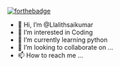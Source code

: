 [![forthebadge](https://forthebadge.com/images/badges/gluten-free.svg)](https://forthebadge.com)
- 👋 Hi, I’m @Llalithsaikumar
- 👀 I’m interested in Coding
- 🌱 I’m currently learning python
- 💞️ I’m looking to collaborate on ...
- 📫 How to reach me ...

<!---
Llalithsaikumar/Llalithsaikumar is a ✨ special ✨ repository because its `README.md` (this file) appears on your GitHub profile.
You can click the Preview link to take a look at your changes.
--->
